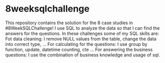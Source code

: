 # 8weeksqlchallenge
This repository contains the solution for the 8 case studies in #8WeekSQLChallenge! 
I use SQL to analyze the data so that I can find the answers for the questions.
In these challenges some of my SQL skills are:
Fot data cleaning: I remove NULL values from the table, change the data into correct type, ...
For calculating for the questions: I use group by function, update, datetime counting, cte ...
For answering the business questions: I use the combination of business knowledge and usage of sql.
